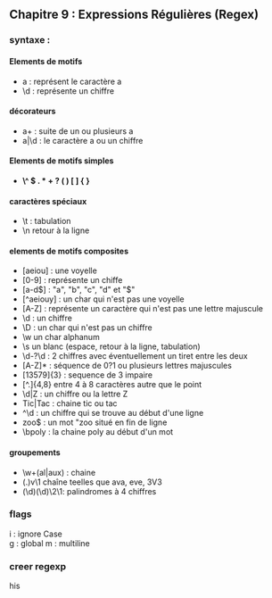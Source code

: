 ## Chapitre 9 : Expressions Régulières (Regex)

### syntaxe : 
#### Elements de motifs 

* a  : représent le caractère a
* \d : représente un chiffre

#### décorateurs

* a+ : suite de un ou plusieurs a 
* a|\d : le caractère a ou un chiffre

#### Elements de motifs simples

* **\\\^  \$  \.  \*  \+  \?  \(  \)  \[  \]  \{  \}**

#### caractères spéciaux

* \t : tabulation
* \n retour à la ligne

#### elements de motifs composites

* [aeiou] : une voyelle
* [0-9] : représente un chiffe
* [a-d$] : "a", "b", "c", "d" et "$"
* [^aeiouy] : un char qui n'est pas une voyelle
* [A-Z] : représente un caractère qui n'est pas une lettre majuscule
* \d : un chiffre
* \D : un char qui n'est pas un chiffre
* \w un char alphanum
* \s un blanc (espace, retour à la ligne, tabulation)
* \d-?\d : 2 chiffres avec éventuellement un tiret entre les deux
* [A-Z]* : séquence de 0?1 ou plusieurs lettres majuscules
* [13579]{3} : sequence de 3 impaire
* [^\.]{4,8} entre 4 à 8 caractères autre que le point 
* \d|Z : un chiffre ou la lettre Z 
* Tic|Tac : chaine tic ou tac
* ^\d : un chiffre qui se trouve au début d'une ligne 
* zoo$ : un mot "zoo situé en fin de ligne
* \bpoly : la chaine poly au début d'un mot

#### groupements
* \w+(al|aux) : chaine 
* (.)v\1 chaîne teelles que ava, eve, 3V3
* (\d)(\d)\2\1: palindromes à 4 chiffres

### flags
i : ignore Case  
g : global
m : multiline 

### creer regexp 

his
